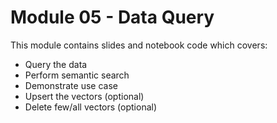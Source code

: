 # Module 05 - Data Query
This module contains slides and notebook code which covers:
* Query the data
* Perform semantic search
* Demonstrate use case 
* Upsert the vectors (optional)
* Delete few/all vectors (optional)
